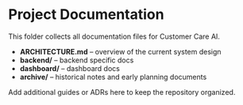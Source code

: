 # Project Documentation

This folder collects all documentation files for Customer Care AI.

- **ARCHITECTURE.md** – overview of the current system design
- **backend/** – backend specific docs
- **dashboard/** – dashboard docs
- **archive/** – historical notes and early planning documents

Add additional guides or ADRs here to keep the repository organized.
